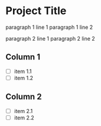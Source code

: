 # Project Title

paragraph 1 line 1
paragraph 1 line 2

paragraph 2 line 1
paragraph 2 line 2

## Column 1

- [ ] item 1.1
- [ ] item 1.2

## Column 2

- [ ] item 2.1
- [ ] item 2.2